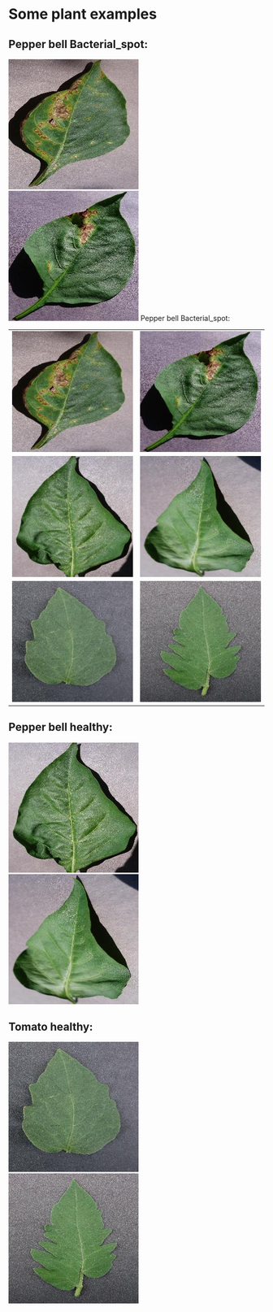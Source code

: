 # Some plant examples
## Pepper bell Bacterial_spot:
<img src="1-0022d6b7-d47c-4ee2-ae9a-392a53f48647___JR_B.Spot 8964.jpg" alt="Image 1" width="256">
<img src="2-006adb74-934f-448f-a14f-62181742127b___JR_B.Spot 3395.jpg" alt="Image 2" width="256">

<table>
  <tr>Pepper bell Bacterial_spot:
    <td align="center">
      <img src="1-0022d6b7-d47c-4ee2-ae9a-392a53f48647___JR_B.Spot 8964.jpg" alt="Image 1" width="256">
    </td>
    <td align="center">
      <img src="2-006adb74-934f-448f-a14f-62181742127b___JR_B.Spot 3395.jpg" alt="Image 2" width="256">
    </td>
  </tr>
  <tr>
    <td align="center">
      <img src="3-00100ffa-095e-4881-aebf-61fe5af7226e___JR_HL 7886.jpg" alt="Image 3" width="256">
    </td>
    <td align="center">
      <img src="4-00208a93-7687-4e8c-b79e-3138687e0f38___JR_HL 7955.jpg" alt="Image 4" width="256">
    </td>
  </tr>
  <tr>
    <td align="center">
      <img src="5-000146ff-92a4-4db6-90ad-8fce2ae4fddd___GH_HL Leaf 259.1.jpg" alt="Image 5" width="256">
    </td>
    <td align="center">
      <img src="6-000bf685-b305-408b-91f4-37030f8e62db___GH_HL Leaf 308.1.jpg" alt="Image 6" width="256">
    </td>
  </tr>
</table>


## Pepper bell healthy:
<img src="3-00100ffa-095e-4881-aebf-61fe5af7226e___JR_HL 7886.jpg" alt="Image 3" width="256">
<img src="4-00208a93-7687-4e8c-b79e-3138687e0f38___JR_HL 7955.jpg" alt="Image 4" width="256">

## Tomato healthy:
<img src="5-000146ff-92a4-4db6-90ad-8fce2ae4fddd___GH_HL Leaf 259.1.jpg" alt="Image 5" width="256">
<img src="6-000bf685-b305-408b-91f4-37030f8e62db___GH_HL Leaf 308.1.jpg" alt="Image 6" width="256">
